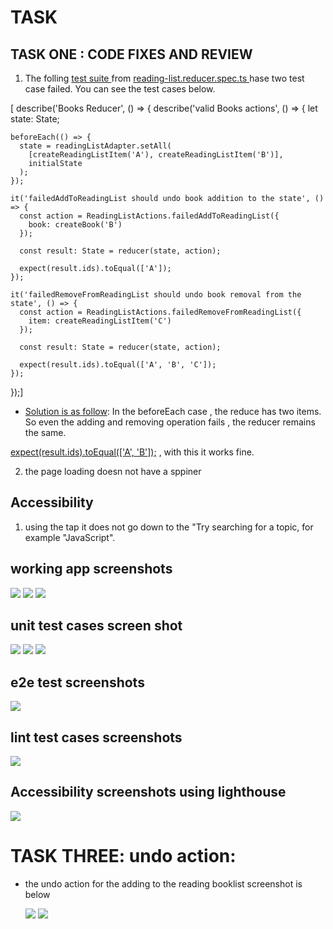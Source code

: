 # TASK

## TASK ONE : CODE FIXES AND REVIEW

1. The folling [test suite ]() from [ reading-list.reducer.spec.ts ]()hase two test case failed. You can see the test cases below.

[ describe('Books Reducer', () => {
describe('valid Books actions', () => {
let state: State;

    beforeEach(() => {
      state = readingListAdapter.setAll(
        [createReadingListItem('A'), createReadingListItem('B')],
        initialState
      );
    });

    it('failedAddToReadingList should undo book addition to the state', () => {
      const action = ReadingListActions.failedAddToReadingList({
        book: createBook('B')
      });

      const result: State = reducer(state, action);

      expect(result.ids).toEqual(['A']);
    });

    it('failedRemoveFromReadingList should undo book removal from the state', () => {
      const action = ReadingListActions.failedRemoveFromReadingList({
        item: createReadingListItem('C')
      });

      const result: State = reducer(state, action);

      expect(result.ids).toEqual(['A', 'B', 'C']);
    });

});]

- [Solution is as follow](): In the beforeEach case , the reduce has two items. So even the adding and removing operation fails , the reducer remains the same.

[expect(result.ids).toEqual(['A', 'B']);]() , with this it works fine.

2. the page loading doesn not have a sppiner

## Accessibility

1. using the tap it does not go down to the "Try searching for a topic, for example "JavaScript".

## working app screenshots

![](./screencapture-6.png)
![](./screencapture-8.png)
![](./screencapture-7.png)

## unit test cases screen shot

![](./screencapture-3.png)
![](./screencapture-4.png)
![](./screencapture-5.png)

## e2e test screenshots

![](./screencapture-9.png)

## lint test cases screenshots

![](./screencapture-11.png)

## Accessibility screenshots using lighthouse

![](./screencapture-10.png)

# TASK THREE: undo action:

- the undo action for the adding to the reading booklist screenshot is below

  ![](./screencapture-12.png)
  ![](./screencapture-13.png)
